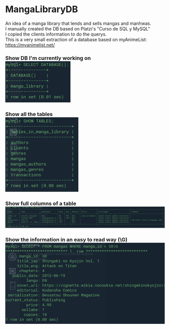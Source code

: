 # MangaLibraryDB
An idea of a manga library that lends and sells mangas and manhwas.<br/>
I manually created the DB based on Platzi's "Curso de SQL y MySQL"<br/>
I copied the clients information to do the querys.<br/>
This is a very small extraction of a database based on myAnimeList: https://myanimelist.net/<br/>
### Show DB I'm currently working on <br/> ![DB](images\DB.png)
### Show all the tables <br/> ![Tables](images\Tables.png)
### Show full columns of a table <br/> ![FullColumns](images\Comments.png)
### Show the information in an easy to read way (\G) <br/> ![\G](images\G.png)
